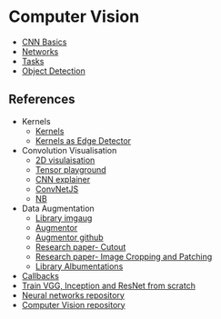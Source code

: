 # Computer Vision

- [CNN Basics](https://github.com/sbhrwl/computer_vision/blob/main/docs/CNN_basics.md)
- [Networks](https://github.com/sbhrwl/computer_vision/blob/main/docs/Networks.md)
- [Tasks](https://github.com/sbhrwl/computer_vision/blob/main/docs/Tasks.md)
- [Object Detection](https://github.com/sbhrwl/computer_vision/blob/main/docs/Object_Detection.md)

## References
- Kernels
  - [Kernels](https://setosa.io/ev/image-kernels/)
  - [Kernels as Edge Detector](https://aishack.in/tutorials/image-convolution-examples/)
- Convolution Visualisation
  - [2D visulaisation](https://www.cs.ryerson.ca/~aharley/vis/conv/flat.html)
  - [Tensor playground](https://tensorspace.org/html/playground/lenet.html)
  - [CNN explainer](https://poloclub.github.io/cnn-explainer/)
  - [ConvNetJS](https://cs.stanford.edu/people/karpathy/convnetjs/)
  - [NB](https://jovian.ai/paulbindass/convolutional-neural-network-world)
- Data Augmentation
  - [Library imgaug](https://github.com/aleju/imgaug)
  - [Augmentor](https://augmentor.readthedocs.io/en/master/)
  - [Augmentor github](https://github.com/mdbloice/Augmentor)
  - [Research paper- Cutout](https://arxiv.org/pdf/1708.04552.pdf)
  - [Research paper- Image Cropping and Patching](https://arxiv.org/pdf/1811.09030.pdf)
  - [Library Albumentations](https://github.com/albumentations-team/albumentations)
- [Callbacks](https://github.com/niconielsen32/NeuralNetworks/blob/main/CustomCallbacks.ipynb)
- [Train VGG, Inception and ResNet from scratch](https://machinelearningmastery.com/how-to-implement-major-architecture-innovations-for-convolutional-neural-networks/)
- [Neural networks repository](https://github.com/niconielsen32/NeuralNetworks)
- [Computer Vision repository](https://github.com/niconielsen32/ComputerVision)
  
